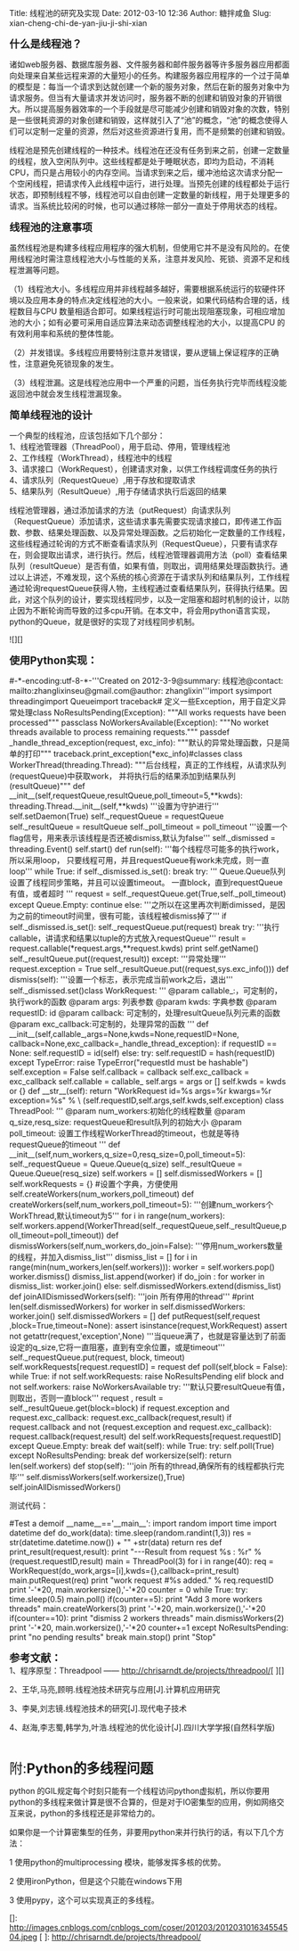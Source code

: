Title: 线程池的研究及实现
Date: 2012-03-10 12:36
Author: 糖拌咸鱼
Slug: xian-cheng-chi-de-yan-jiu-ji-shi-xian

<span style="font-size: 14pt;">**什么是线程池？**</span>

</p>

诸如web服务器、数据库服务器、文件服务器和邮件服务器等许多服务器应用都面向处理来自某些远程来源的大量短小的任务。构建服务器应用程序的一个过于简单的模型是：每当一个请求到达就创建一个新的服务对象，然后在新的服务对象中为请求服务。但当有大量请求并发访问时，服务器不断的创建和销毁对象的开销很大。所以提高服务器效率的一个手段就是尽可能减少创建和销毁对象的次数，特别是一些很耗资源的对象创建和销毁，这样就引入了“池”的概念，“池”的概念使得人们可以定制一定量的资源，然后对这些资源进行复用，而不是频繁的创建和销毁。

</p>

线程池是预先创建线程的一种技术。线程池在还没有任务到来之前，创建一定数量的线程，放入空闲队列中。这些线程都是处于睡眠状态，即均为启动，不消耗CPU，而只是占用较小的内存空间。当请求到来之后，缓冲池给这次请求分配一个空闲线程，把请求传入此线程中运行，进行处理。当预先创建的线程都处于运行状态，即预制线程不够，线程池可以自由创建一定数量的新线程，用于处理更多的请求。当系统比较闲的时候，也可以通过移除一部分一直处于停用状态的线程。

</p>

<span style="font-size: 14pt;">**线程池的注意事项**</span>

</p>

虽然线程池是构建多线程应用程序的强大机制，但使用它并不是没有风险的。在使用线程池时需注意线程池大小与性能的关系，注意并发风险、死锁、资源不足和线程泄漏等问题。

</p>

（1）线程池大小。多线程应用并非线程越多越好，需要根据系统运行的软硬件环境以及应用本身的特点决定线程池的大小。一般来说，如果代码结构合理的话，线程数目与CPU
数量相适合即可。如果线程运行时可能出现阻塞现象，可相应增加池的大小；如有必要可采用自适应算法来动态调整线程池的大小，以提高CPU
的有效利用率和系统的整体性能。

</p>

（2）并发错误。多线程应用要特别注意并发错误，要从逻辑上保证程序的正确性，注意避免死锁现象的发生。

</p>

（3）线程泄漏。这是线程池应用中一个严重的问题，当任务执行完毕而线程没能返回池中就会发生线程泄漏现象。

</p>

<span style="font-size: 14pt;">**简单线程池的设计**</span>

</p>

一个典型的线程池，应该包括如下几个部分：  
1、线程池管理器（ThreadPool），用于启动、停用，管理线程池  
2、工作线程（WorkThread），线程池中的线程  
3、请求接口（WorkRequest），创建请求对象，以供工作线程调度任务的执行  
4、请求队列（RequestQueue）,用于存放和提取请求  
5、结果队列（ResultQueue）,用于存储请求执行后返回的结果

</p>

线程池管理器，通过添加请求的方法（putRequest）向请求队列（RequestQueue）添加请求，这些请求事先需要实现请求接口，即传递工作函数、参数、结果处理函数、以及异常处理函数。之后初始化一定数量的工作线程，这些线程通过轮询的方式不断查看请求队列（RequestQueue），只要有请求存在，则会提取出请求，进行执行。然后，线程池管理器调用方法（poll）查看结果队列（resultQueue）是否有值，如果有值，则取出，调用结果处理函数执行。通过以上讲述，不难发现，这个系统的核心资源在于请求队列和结果队列，工作线程通过轮询requestQueue获得人物，主线程通过查看结果队列，获得执行结果。因此，对这个队列的设计，要实现线程同步，以及一定阻塞和超时机制的设计，以防止因为不断轮询而导致的过多cpu开销。在本文中，将会用python语言实现，python的Queue，就是很好的实现了对线程同步机制。

</p>

![][]

</p>

<span style="font-size: 14pt;">**使用Python实现：**</span>

</p>

<div class="cnblogs_code">

</p>
<p>
    #-*-encoding:utf-8-*-'''Created on 2012-3-9@summary: 线程池@contact: mailto:zhanglixinseu@gmail.com@author: zhanglixin'''import sysimport threadingimport Queueimport traceback# 定义一些Exception，用于自定义异常处理class NoResultsPending(Exception):    """All works requests have been processed"""    passclass NoWorkersAvailable(Exception):    """No worket threads available to process remaining requests."""    passdef _handle_thread_exception(request, exc_info):    """默认的异常处理函数，只是简单的打印"""    traceback.print_exception(*exc_info)#classes class WorkerThread(threading.Thread):    """后台线程，真正的工作线程，从请求队列(requestQueue)中获取work，    并将执行后的结果添加到结果队列(resultQueue)"""    def __init__(self,requestQueue,resultQueue,poll_timeout=5,**kwds):        threading.Thread.__init__(self,**kwds)        '''设置为守护进行'''        self.setDaemon(True)        self._requestQueue = requestQueue        self._resultQueue = resultQueue        self._poll_timeout = poll_timeout        '''设置一个flag信号，用来表示该线程是否还被dismiss,默认为false'''        self._dismissed = threading.Event()        self.start()            def run(self):        '''每个线程尽可能多的执行work，所以采用loop，        只要线程可用，并且requestQueue有work未完成，则一直loop'''        while True:            if self._dismissed.is_set():                break            try:                '''                Queue.Queue队列设置了线程同步策略，并且可以设置timeout。                一直block，直到requestQueue有值，或者超时                '''                request = self._requestQueue.get(True,self._poll_timeout)            except Queue.Empty:                continue            else:                '''之所以在这里再次判断dimissed，是因为之前的timeout时间里，很有可能，该线程被dismiss掉了'''                if self._dismissed.is_set():                    self._requestQueue.put(request)                    break                try:                    '''执行callable，讲请求和结果以tuple的方式放入requestQueue'''                    result = request.callable(*request.args,**request.kwds)                    print self.getName()                    self._resultQueue.put((request,result))                except:                    '''异常处理'''                    request.exception = True                    self._resultQueue.put((request,sys.exc_info()))        def dismiss(self):        '''设置一个标志，表示完成当前work之后，退出'''        self._dismissed.set()class WorkRequest:    '''    @param callable_:，可定制的，执行work的函数    @param args: 列表参数    @param kwds: 字典参数    @param requestID: id    @param callback: 可定制的，处理resultQueue队列元素的函数    @param exc_callback:可定制的，处理异常的函数     '''    def __init__(self,callable_,args=None,kwds=None,requestID=None,                 callback=None,exc_callback=_handle_thread_exception):        if requestID == None:            self.requestID = id(self)        else:            try:                self.requestID = hash(requestID)            except TypeError:                raise TypeError("requestId must be hashable")            self.exception = False        self.callback = callback        self.exc_callback = exc_callback        self.callable = callable_        self.args = args or []        self.kwds = kwds or {}            def __str__(self):        return "WorkRequest id=%s args=%r kwargs=%r exception=%s" % \            (self.requestID,self.args,self.kwds,self.exception)            class ThreadPool:    '''    @param num_workers:初始化的线程数量    @param q_size,resq_size: requestQueue和result队列的初始大小    @param poll_timeout: 设置工作线程WorkerThread的timeout，也就是等待requestQueue的timeout    '''    def __init__(self,num_workers,q_size=0,resq_size=0,poll_timeout=5):        self._requestQueue = Queue.Queue(q_size)        self._resultQueue = Queue.Queue(resq_size)        self.workers = []        self.dismissedWorkers = []        self.workRequests = {} #设置个字典，方便使用        self.createWorkers(num_workers,poll_timeout)    def createWorkers(self,num_workers,poll_timeout=5):        '''创建num_workers个WorkThread,默认timeout为5'''        for i in range(num_workers):            self.workers.append(WorkerThread(self._requestQueue,self._resultQueue,poll_timeout=poll_timeout))                                   def dismissWorkers(self,num_workers,do_join=False):        '''停用num_workers数量的线程，并加入dismiss_list'''        dismiss_list = []        for i in range(min(num_workers,len(self.workers))):            worker = self.workers.pop()            worker.dismiss()            dismiss_list.append(worker)        if do_join :            for worker in dismiss_list:                worker.join()        else:            self.dismissedWorkers.extend(dismiss_list)        def joinAllDismissedWorkers(self):        '''join 所有停用的thread'''        #print len(self.dismissedWorkers)        for worker in self.dismissedWorkers:            worker.join()        self.dismissedWorkers = []        def putRequest(self,request ,block=True,timeout=None):        assert isinstance(request,WorkRequest)        assert not getattr(request,'exception',None)        '''当queue满了，也就是容量达到了前面设定的q_size,它将一直阻塞，直到有空余位置，或是timeout'''        self._requestQueue.put(request, block, timeout)        self.workRequests[request.requestID] = request            def poll(self,block = False):        while True:            if not self.workRequests:                raise NoResultsPending            elif block and not self.workers:                raise NoWorkersAvailable            try:                '''默认只要resultQueue有值，则取出，否则一直block'''                request , result = self._resultQueue.get(block=block)                if request.exception and request.exc_callback:                    request.exc_callback(request,result)                if request.callback and not (request.exception and request.exc_callback):                    request.callback(request,result)                del self.workRequests[request.requestID]            except Queue.Empty:                break        def wait(self):        while True:            try:                self.poll(True)            except NoResultsPending:                break        def workersize(self):        return len(self.workers)        def stop(self):        '''join 所有的thread,确保所有的线程都执行完毕'''        self.dismissWorkers(self.workersize(),True)        self.joinAllDismissedWorkers()

</p>
<p>

</div>

</p>

测试代码：

</p>

<div class="cnblogs_code">

</p>
<p>
    #Test a demoif __name__=='__main__':    import random    import time    import datetime    def do_work(data):        time.sleep(random.randint(1,3))        res = str(datetime.datetime.now()) + "" +str(data)        return res        def print_result(request,result):        print "---Result from request %s : %r" % (request.requestID,result)        main = ThreadPool(3)    for i in range(40):        req = WorkRequest(do_work,args=[i],kwds={},callback=print_result)        main.putRequest(req)        print "work request #%s added." % req.requestID        print '-'*20, main.workersize(),'-'*20        counter = 0    while True:        try:            time.sleep(0.5)            main.poll()            if(counter==5):                print "Add 3 more workers threads"                main.createWorkers(3)                print '-'*20, main.workersize(),'-'*20            if(counter==10):                print "dismiss 2 workers threads"                main.dismissWorkers(2)                print '-'*20, main.workersize(),'-'*20            counter+=1        except NoResultsPending:            print "no pending results"            break        main.stop()    print "Stop"    

</p>
<p>

</div>

</p>

<span style="font-size: 14pt;">**参考文献：**</span>  
1、程序原型：Threadpool
—— <http://chrisarndt.de/projects/threadpool/>[ ][]

</p>

2、王华,马亮,顾明.线程池技术研究与应用[J].计算机应用研究

</p>

3、李昊,刘志镜.线程池技术的研究[J].现代电子技术

</p>

4、赵海,李志蜀,韩学为,叶浩.线程池的优化设计[J].四川大学学报(自然科学版)

</p>

 

</p>

<span style="font-size: 18pt;">附:**Python的多线程问题**</span>

</p>

<div id="file-python-LC1" class="line">

python
的GIL规定每个时刻只能有一个线程访问python虚拟机，所以你要用python的多线程来做计算是很不合算的，但是对于IO密集型的应用，例如网络交互来说，python的多线程还是非常给力的。

</div>

</p>

<div id="file-python-LC2" class="line">

如果你是一个计算密集型的任务，非要用python来并行执行的话，有以下几个方法：

</div>

</p>

<div id="file-python-LC3" class="line">

1 使用python的multiprocessing 模块，能够发挥多核的优势。

</div>

</p>

<div id="file-python-LC4" class="line">

2 使用ironPython，但是这个只能在windows下用

</div>

</p>

<div id="file-python-LC5" class="line">

3 使用pypy，这个可以实现真正的多线程。

</div>

</p>

  []: http://images.cnblogs.com/cnblogs_com/coser/201203/201203101634554504.jpeg
  [ ]: http://chrisarndt.de/projects/threadpool/

